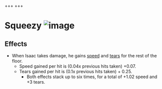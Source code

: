 +++
+++

 # Squeezy ![image](/image/Squeezy.png) 


Effects
---------


* When Isaac takes damage, he gains [speed](/wiki/Speed "Speed") and [tears](/wiki/Tears "Tears") for the rest of the floor.
	+ Speed gained per hit is (0.04x previous hits taken) +0.07.
	+ Tears gained per hit is (0.1x previous hits taken) + 0.25.
		- Both effects stack up to six times, for a total of +1.02 speed and +3 tears.



